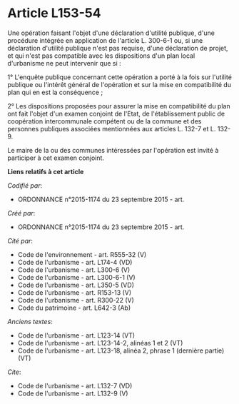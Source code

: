 # Article L153-54

Une opération faisant l'objet d'une déclaration d'utilité publique, d'une procédure intégrée en application de l'article L.
300-6-1 ou, si une déclaration d'utilité publique n'est pas requise, d'une déclaration de projet, et qui n'est pas compatible
avec les dispositions d'un plan local d'urbanisme ne peut intervenir que si : 

1° L'enquête publique concernant cette opération a porté à la fois sur l'utilité publique ou l'intérêt général de l'opération
et sur la mise en compatibilité du plan qui en est la conséquence ; 

2° Les dispositions proposées pour assurer la mise en compatibilité du plan ont fait l'objet d'un examen conjoint de l'Etat,
de l'établissement public de coopération intercommunale compétent ou de la commune et des personnes publiques associées
mentionnées aux articles L. 132-7 et L. 132-9. 

Le maire de la ou des communes intéressées par l'opération est invité à participer à cet examen conjoint.

**Liens relatifs à cet article**

_Codifié par_:

  - ORDONNANCE n°2015-1174 du 23 septembre 2015 - art.

_Créé par_:

  - ORDONNANCE n°2015-1174 du 23 septembre 2015 - art.

_Cité par_:

  - Code de l'environnement - art. R555-32 (V)
  - Code de l'urbanisme - art. L174-4 (VD)
  - Code de l'urbanisme - art. L300-6 (V)
  - Code de l'urbanisme - art. L300-6-1 (V)
  - Code de l'urbanisme - art. L350-5 (VD)
  - Code de l'urbanisme - art. R153-13 (V)
  - Code de l'urbanisme - art. R300-22 (V)
  - Code du patrimoine - art. L642-3 (Ab)

_Anciens textes_:

  - Code de l'urbanisme - art. L123-14 (VT)
  - Code de l'urbanisme - art. L123-14-2, alinéas 1 et 2  (VT)
  - Code de l'urbanisme - art. L123-18, alinéa 2, phrase 1 (dernière partie)  (VT)

_Cite_:

  - Code de l'urbanisme - art. L132-7 (VD)
  - Code de l'urbanisme - art. L132-9 (V)
